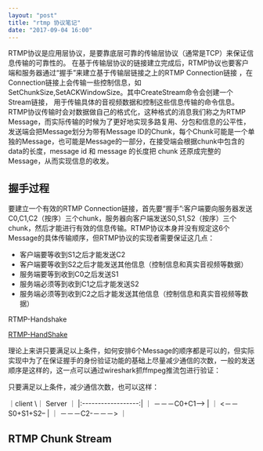 ```yaml
---
layout: "post"
title: "rtmp 协议笔记"
date: "2017-09-04 16:00"
---
```


RTMP协议是应用层协议，是要靠底层可靠的传输层协议（通常是TCP）来保证信息传输的可靠性的。
在基于传输层协议的链接建立完成后，RTMP协议也要客户端和服务器通过“握手”来建立基于传输层链接之上的RTMP Connection链接
，在Connection链接上会传输一些控制信息，如SetChunkSize,SetACKWindowSize。其中CreateStream命令会创建一个Stream链接，
用于传输具体的音视频数据和控制这些信息传输的命令信息。RTMP协议传输时会对数据做自己的格式化，这种格式的消息我们称之为RTMP Message，而实际传输的时候为了更好地实现多路复用、分包和信息的公平性，发送端会把Message划分为带有Message ID的Chunk，每个Chunk可能是一个单独的Message，也可能是Message的一部分，在接受端会根据chunk中包含的data的长度，message id 和 message 的长度把 chunk 还原成完整的 Message，从而实现信息的收发。

## 握手过程

要建立一个有效的RTMP Connection链接，首先要“握手”:客户端要向服务器发送C0,C1,C2（按序）三个chunk，服务器向客户端发送S0,S1,S2（按序）三个chunk，然后才能进行有效的信息传输。RTMP协议本身并没有规定这6个Message的具体传输顺序，但RTMP协议的实现者需要保证这几点：

- 客户端要等收到S1之后才能发送C2
- 客户端要等收到S2之后才能发送其他信息（控制信息和真实音视频等数据）
- 服务端要等到收到C0之后发送S1
- 服务端必须等到收到C1之后才能发送S2
- 服务端必须等到收到C2之后才能发送其他信息（控制信息和真实音视频等数据）


RTMP-Handshake

[RTMP-HandShake](/images/RTMP-HandShake.png)

理论上来讲只要满足以上条件，如何安排6个Message的顺序都是可以的，但实际实现中为了在保证握手的身份验证功能的基础上尽量减少通信的次数，一般的发送顺序是这样的，这一点可以通过wireshark抓ffmpeg推流包进行验证：


只要满足以上条件，减少通信次数，也可以这样：

｜client \｜ Server  ｜
|:------------------:|
｜  －－－C0+C1—->    |
｜  <－－S0+S1+S2–    |
｜  －－－C2-－－－>   ｜

## RTMP Chunk Stream
